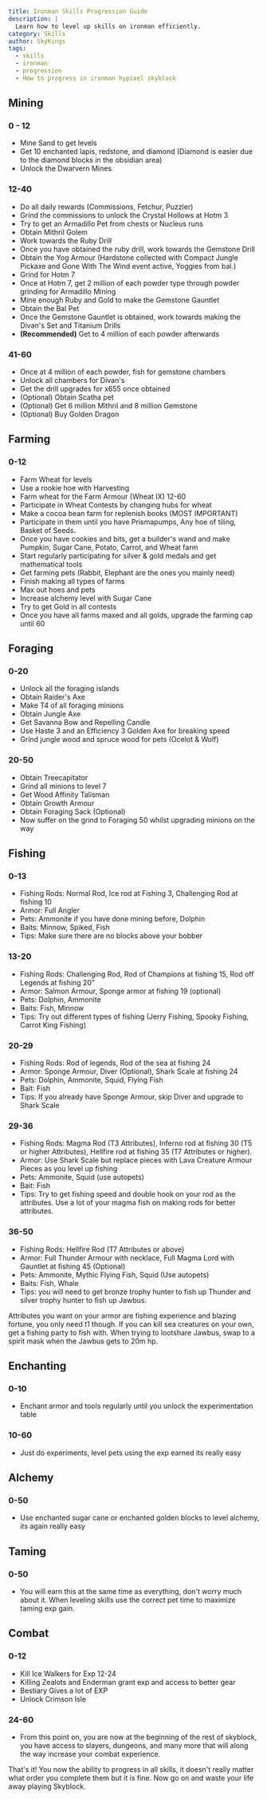```yaml {metadata}
title: Ironman Skills Progression Guide
description: |
  Learn how to level up skills on ironman efficiently.
category: Skills
author: SkyKings
tags:
  - skills
  - ironman
  - progression
  - How to progress in ironman hypixel skyblock
```

## Mining

### 0 - 12  
- Mine Sand to get levels  
- Get 10 enchanted lapis, redstone, and diamond (Diamond is easier due to the diamond blocks in the obsidian area)  
- Unlock the Dwarvern Mines

### 12-40

- Do all daily rewards (Commissions, Fetchur, Puzzler)
- Grind the commissions to unlock the Crystal Hollows at Hotm 3
- Try to get an Armadillo Pet from chests or Nucleus runs
- Obtain Mithril Golem
- Work towards the Ruby Drill
- Once you have obtained the ruby drill, work towards the Gemstone Drill
- Obtain the Yog Armour (Hardstone collected with Compact Jungle Pickaxe and Gone With The Wind event active, Yoggies
  from bal.)
- Grind for Hotm 7
- Once at Hotm 7, get 2 million of each powder type through powder grinding for Armadillo Mining
- Mine enough Ruby and Gold to make the Gemstone Gauntlet
- Obtain the Bal Pet
- Once the Gemstone Gauntlet is obtained, work towards making the Divan's Set and Titanium Drills
- **(Recommended)** Get to 4 million of each powder afterwards

### 41-60

- Once at 4 million of each powder, fish for gemstone chambers
- Unlock all chambers for Divan's
- Get the drill upgrades for x655 once obtained
- (Optional) Obtain Scatha pet
- (Optional) Get 6 million Mithril and 8 million Gemstone
- (Optional) Buy Golden Dragon

## Farming

### 0-12

- Farm Wheat for levels
- Use a rookie hoe with Harvesting
- Farm wheat for the Farm Armour (Wheat IX) 12-60
- Participate in Wheat Contests by changing hubs for wheat
- Make a cocoa bean farm for replenish books (MOST IMPORTANT)
- Participate in them until you have Prismapumps, Any hoe of tiling, Basket of Seeds.
- Once you have cookies and bits, get a builder's wand and make Pumpkin, Sugar Cane, Potato, Carrot, and Wheat farm
- Start regularly participating for silver & gold medals and get mathematical tools
- Get farming pets (Rabbit, Elephant are the ones you mainly need)
- Finish making all types of farms
- Max out hoes and pets
- Increase alchemy level with Sugar Cane
- Try to get Gold in all contests
- Once you have all farms maxed and all golds, upgrade the farming cap until 60

## Foraging

### 0-20
- Unlock all the foraging islands
- Obtain Raider's Axe
- Make T4 of all foraging minions
- Obtain Jungle Axe
- Get Savanna Bow and Repelling Candle
- Use Haste 3 and an Efficiency 3 Golden Axe for breaking speed
- Grind jungle wood and spruce wood for pets (Ocelot & Wolf)

### 20-50
- Obtain Treecapitator
- Grind all minions to level 7
- Get Wood Affinity Talisman
- Obtain Growth Armour
- Obtain Foraging Sack (Optional)
- Now suffer on the grind to Foraging 50 whilst upgrading minions on the way

## Fishing

### 0-13

- Fishing Rods: Normal Rod, Ice rod at Fishing 3, Challenging Rod at fishing 10
- Armor: Full Angler
- Pets: Ammonite if you have done mining before, Dolphin
- Baits: Minnow, Spiked, Fish  
- Tips: Make sure there are no blocks above your bobber

### 13-20
  
- Fishing Rods: Challenging Rod, Rod of Champions at fishing 15, Rod off Legends at fishing 20”
- Armor: Salmon Armour, Sponge armor at fishing 19 (optional)
- Pets: Dolphin, Ammonite
- Baits: Fish, Minnow
- Tips: Try out different types of fishing (Jerry Fishing, Spooky Fishing, Carrot King Fishing)

### 20-29
  
- Fishing Rods: Rod of legends, Rod of the sea at fishing 24
- Armor: Sponge Armour, Diver (Optional), Shark Scale at fishing 24
- Pets: Dolphin, Ammonite, Squid, Flying Fish
- Bait: Fish
- Tips: If you already have Sponge Armour, skip Diver and upgrade to Shark Scale

### 29-36
  
- Fishing Rods: Magma Rod (T3 Attributes), Inferno rod at fishing 30 (T5 or higher Attributes), Hellfire rod at fishing
  35 (T7 Attributes or higher).
- Armor: Use Shark Scale but replace pieces with Lava Creature Armour Pieces as you level up fishing
- Pets: Ammonite, Squid (use autopets)
- Bait: Fish
- Tips: Try to get fishing speed and double hook on your rod as the attributes. Use a lot of your magma fish on making
  rods for better attributes.

### 36-50

- Fishing Rods: Hellfire Rod (T7 Attributes or above)
- Armor: Full Thunder Armour with necklace, Full Magma Lord with Gauntlet at fishing 45 (Optional)
- Pets: Ammonite, Mythic Flying Fish, Squid (Use autopets)
- Baits: Fish, Whale
- Tips: you will need to get bronze trophy hunter to fish up Thunder and silver trophy hunter to fish up Jawbus.

Attributes you want on your armor are fishing experience and blazing fortune, you only need t1 though. If you can kill
sea creatures on your own, get a fishing party to fish with. When trying to lootshare Jawbus, swap to a spirit mask when
the Jawbus gets to 20m hp.

## Enchanting

### 0-10
- Enchant armor and tools regularly until you unlock the experimentation table
  
### 10-60
- Just do experiments, level pets using the exp earned its really easy

## Alchemy

### 0-50

- Use enchanted sugar cane or enchanted golden blocks to level alchemy, its again really easy

## Taming

### 0-50

- You will earn this at the same time as everything, don't worry much about it. When leveling skills use the correct
  pet time to maximize taming exp gain.

## Combat

### 0-12

- Kill Ice Walkers for Exp 12-24
- Killing Zealots and Enderman grant exp and access to better gear
- Bestiary Gives a lot of EXP
- Unlock Crimson Isle

### 24-60
- From this point on, you are now at the beginning of the rest of skyblock, you have access to slayers, dungeons, and
  many more that will along the way increase your combat experience.

That's it! You now the ability to progress in all skills, it doesn't really matter what order you complete them but it
is fine. Now go on and waste your life away playing Skyblock.
